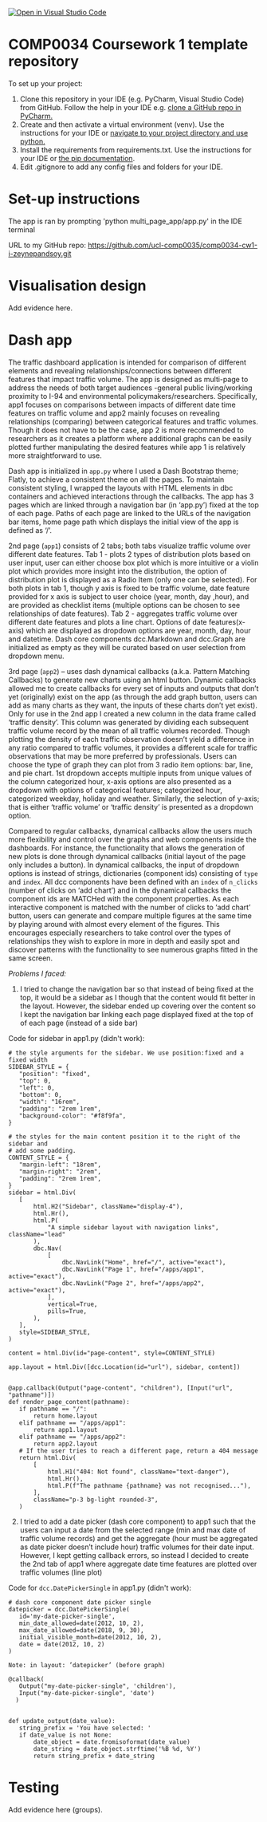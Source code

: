[![Open in Visual Studio Code](https://classroom.github.com/assets/open-in-vscode-c66648af7eb3fe8bc4f294546bfd86ef473780cde1dea487d3c4ff354943c9ae.svg)](https://classroom.github.com/online_ide?assignment_repo_id=9743602&assignment_repo_type=AssignmentRepo)
# COMP0034 Coursework 1 template repository

To set up your project:

1. Clone this repository in your IDE (e.g. PyCharm, Visual Studio Code) from GitHub. Follow the help in your IDE
   e.g. [clone a GitHub repo in PyCharm.](https://www.jetbrains.com/help/pycharm/manage-projects-hosted-on-github.html#clone-from-GitHub)
2. Create and then activate a virtual environment (venv). Use the instructions for your IDE
   or [navigate to your project directory and use python.](https://packaging.python.org/guides/installing-using-pip-and-virtual-environments/)
3. Install the requirements from requirements.txt. Use the instructions for your IDE
   or [the pip documentation](https://pip.pypa.io/en/latest/user_guide/#requirements-files).
4. Edit .gitignore to add any config files and folders for your IDE. 


# Set-up instructions

The app is ran by prompting 'python multi_page_app/app.py' in the IDE terminal

URL to my GitHub repo: https://github.com/ucl-comp0035/comp0034-cw1-i-zeynepandsoy.git

# Visualisation design

Add evidence here.



# Dash app

The traffic dashboard application is intended for comparison of different elements and revealing relationships/connections between different features that impact traffic volume. The app is designed as multi-page to address the needs of both target audiences -general public living/working proximity to I-94 and environmental policymakers/researchers. Specifically, app1 focuses on comparisons between impacts of different date time features on traffic volume and app2 mainly focuses on revealing relationships (comparing) between categorical features and traffic volumes. Though it does not have to be the case, app 2 is more recommended to researchers as it creates a platform where additional graphs can be easily plotted further manipulating the desired features while app 1 is relatively more straightforward to use.

Dash app is initialized in `app.py` where I used a Dash Bootstrap theme; Flatly, to achieve a consistent theme on all the pages. To maintain consistent styling, I wrapped the layouts with HTML elements in dbc containers and achieved interactions through the callbacks. The app has 3 pages which are linked through a navigation bar (in ‘app.py’) fixed at the top of each page. Paths of each page are linked to the URLs of the navigation bar items, home page path which displays the initial view of the app is defined as ‘/’.


2nd page (`app1`) consists of 2 tabs; both tabs visualize traffic volume over different date features. Tab 1 - plots 2 types of distribution plots based on user input, user can either choose box plot which is more intuitive or a violin plot which provides more insight into the distribution, the option of distribution plot is displayed as a Radio Item (only one can be selected). For both plots in tab 1, though y axis is fixed to be traffic volume, date feature provided for x axis is subject to user choice (year, month, day ,hour), and are provided as checklist items (multiple options can be chosen to see relationships of date features). Tab 2 - aggregates traffic volume over different date features and plots a line chart. Options of date features(x-axis) which are displayed as dropdown options are year, month, day, hour and datetime. Dash core components dcc.Markdown and dcc.Graph are initialized as empty as they will be curated based on user selection from dropdown menu.


3rd page (`app2`) – uses dash dynamical callbacks (a.k.a. Pattern Matching Callbacks) to generate new charts using an html button. Dynamic callbacks allowed me to create callbacks for every set of inputs and outputs that don’t yet (originally) exist on the app (as through the add graph button, users can add as many charts as they want, the inputs of these charts don’t yet exist). Only for use in the 2nd app I created a new column in the data frame called ‘traffic density’. This column was generated by dividing each subsequent traffic volume record by the mean of all traffic volumes recorded. Though plotting the density of each traffic observation doesn’t yield a difference in any ratio compared to traffic volumes, it provides a different scale for traffic observations that may be more preferred by professionals. Users can choose the type of graph they can plot from 3 radio item options: bar, line, and pie chart. 1st dropdown accepts multiple inputs from unique values of the column categorized hour, x-axis options are also presented as a dropdown with options of categorical features; categorized hour, categorized weekday, holiday and weather. Similarly, the selection of y-axis; that is either ‘traffic volume’ or ‘traffic density’ is presented as a dropdown option. 

Compared to regular callbacks, dynamical callbacks allow the users much more flexibility and control over the graphs and web components inside the dashboards. For instance, the functionality that allows the generation of new plots is done through dynamical callbacks (initial layout of the page only includes a button). In dynamical callbacks, the input of dropdown options is instead of strings, dictionaries (component ids) consisting of `type` and `index`. All dcc components have been defined with an `index` of `n_clicks` (number of clicks on ‘add chart’) and in the dynamical callbacks the component ids are MATCHed with the component properties. As each interactive component is matched with the number of clicks to ‘add chart’ button, users can generate and compare multiple figures at the same time by playing around with almost every element of the figures. This encourages especially researchers to take control over the types of relationships they wish to explore in more in depth and easily spot and discover patterns with the functionality to see numerous graphs fitted in the same screen.


*Problems I faced:*

1. I tried to change the navigation bar so that instead of being fixed at the top, it would be a sidebar as I though that the content would fit better in the layout. However, the sidebar ended up covering over the content so I kept the navigation bar linking each page displayed fixed at the top of of each page (instead of a side bar)    

Code for sidebar in app1.py (didn't work):

```
# the style arguments for the sidebar. We use position:fixed and a fixed width
SIDEBAR_STYLE = {
   "position": "fixed",
   "top": 0,
   "left": 0,
   "bottom": 0,
   "width": "16rem",
   "padding": "2rem 1rem",
   "background-color": "#f8f9fa",
}

# the styles for the main content position it to the right of the sidebar and
# add some padding.
CONTENT_STYLE = {
   "margin-left": "18rem",
   "margin-right": "2rem",
   "padding": "2rem 1rem",
}
sidebar = html.Div(
   [
       html.H2("Sidebar", className="display-4"),
       html.Hr(),
       html.P(
           "A simple sidebar layout with navigation links", className="lead"
       ),
       dbc.Nav(
           [
               dbc.NavLink("Home", href="/", active="exact"),
               dbc.NavLink("Page 1", href="/apps/app1", active="exact"),
               dbc.NavLink("Page 2", href="/apps/app2", active="exact"),
           ],
           vertical=True,
           pills=True,
       ),
   ],
   style=SIDEBAR_STYLE,
)

content = html.Div(id="page-content", style=CONTENT_STYLE)

app.layout = html.Div([dcc.Location(id="url"), sidebar, content])


@app.callback(Output("page-content", "children"), [Input("url", "pathname")])
def render_page_content(pathname):
   if pathname == "/":
       return home.layout
   elif pathname == "/apps/app1":
       return app1.layout
   elif pathname == "/apps/app2":
       return app2.layout
   # If the user tries to reach a different page, return a 404 message
   return html.Div(
       [
           html.H1("404: Not found", className="text-danger"),
           html.Hr(),
           html.P(f"The pathname {pathname} was not recognised..."),
       ],
       className="p-3 bg-light rounded-3",
   )
```

2.	I tried to add a date picker (dash core component) to app1 such that the users can input a date from the selected range (min and max date of traffic volume records) and get the aggregate (hour must be aggregated as date picker doesn’t include hour) traffic volumes for their date input. However, I kept getting callback errors, so instead I decided to create the 2nd tab of app1 where aggregate date time features are plotted over traffic volumes (line plot)

Code for `dcc.DatePickerSingle` in app1.py (didn't work):

```
# dash core component date picker single
datepicker = dcc.DatePickerSingle(
   id='my-date-picker-single',
   min_date_allowed=date(2012, 10, 2),
   max_date_allowed=date(2018, 9, 30),
   initial_visible_month=date(2012, 10, 2),
   date = date(2012, 10, 2)
)

Note: in layout: ’datepicker’ (before graph) 

@callback(
   Output("my-date-picker-single", 'children'),
   Input("my-date-picker-single", 'date')
  )


def update_output(date_value):
   string_prefix = 'You have selected: '
   if date_value is not None:
       date_object = date.fromisoformat(date_value)
       date_string = date_object.strftime('%B %d, %Y')
       return string_prefix + date_string

```




# Testing

Add evidence here (groups).
